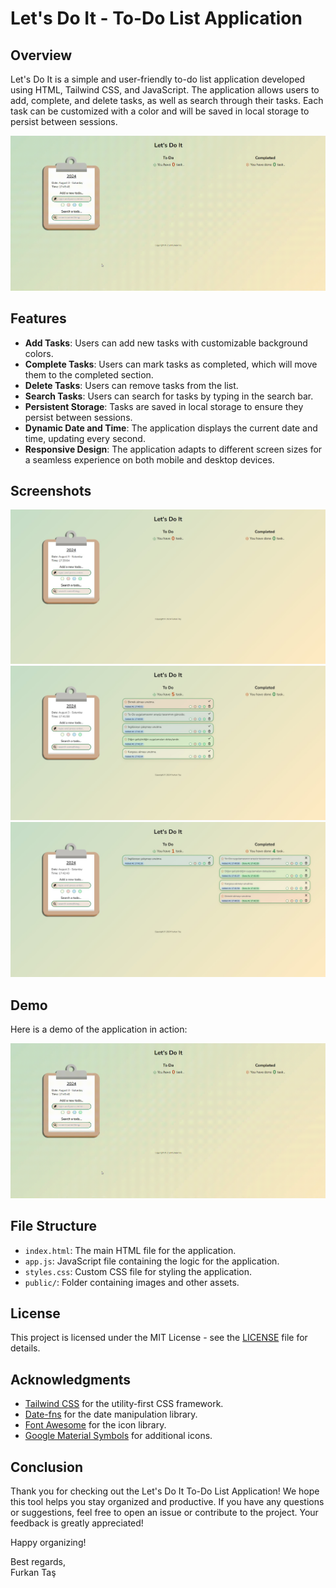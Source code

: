 # Let's Do It - To-Do List Application

## Overview

Let's Do It is a simple and user-friendly to-do list application developed using HTML, Tailwind CSS, and JavaScript. The application allows users to add, complete, and delete tasks, as well as search through their tasks. Each task can be customized with a color and will be saved in local storage to persist between sessions.

![Demo](public/img/todoAppWorks.gif)

## Features

- **Add Tasks**: Users can add new tasks with customizable background colors.
- **Complete Tasks**: Users can mark tasks as completed, which will move them to the completed section.
- **Delete Tasks**: Users can remove tasks from the list.
- **Search Tasks**: Users can search for tasks by typing in the search bar.
- **Persistent Storage**: Tasks are saved in local storage to ensure they persist between sessions.
- **Dynamic Date and Time**: The application displays the current date and time, updating every second.
- **Responsive Design**: The application adapts to different screen sizes for a seamless experience on both mobile and desktop devices.

## Screenshots

![Home Page](public/img/1HomePage.jpg)
![To-Do List](public/img/2ToDoList.jpg)
![Completed Tasks](public/img/3CompletedTasks.jpg)

## Demo

Here is a demo of the application in action:

![Demo](public/img/todoAppWorks.gif)

## File Structure

- `index.html`: The main HTML file for the application.
- `app.js`: JavaScript file containing the logic for the application.
- `styles.css`: Custom CSS file for styling the application.
- `public/`: Folder containing images and other assets.

## License

This project is licensed under the MIT License - see the [LICENSE](LICENSE) file for details.

## Acknowledgments

- [Tailwind CSS](https://tailwindcss.com/) for the utility-first CSS framework.
- [Date-fns](https://date-fns.org/) for the date manipulation library.
- [Font Awesome](https://fontawesome.com/) for the icon library.
- [Google Material Symbols](https://fonts.google.com/icons) for additional icons.

## Conclusion

Thank you for checking out the Let's Do It To-Do List Application! We hope this tool helps you stay organized and productive. If you have any questions or suggestions, feel free to open an issue or contribute to the project. Your feedback is greatly appreciated!

Happy organizing!

Best regards,  
Furkan Taş